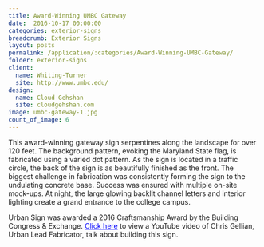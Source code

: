 ```yaml
---
title: Award-Winning UMBC Gateway
date:  2016-10-17 00:00:00
categories: exterior-signs
breadcrumb: Exterior Signs
layout: posts
permalink: /application/:categories/Award-Winning-UMBC-Gateway/
folder: exterior-signs
client:
  name: Whiting-Turner
  site: http://www.umbc.edu/
design:
  name: Cloud Gehshan
  site: cloudgehshan.com
image: umbc-gateway-1.jpg
count_of_image: 6
---
```


<div class="col-xs-12 col-sm-12 col-md-12 col-lg-12">
  <div class="fotorama application-item__slider" data-nav="thumbs" data-thumbheight="109" border-width="3" data-maxheight="500">
    <a {{ href | img : "fotorama/umbc-gateway-1.jpg" }}></a>
    <a {{ href | img : "fotorama/umbc-gateway-2.jpg" }}></a>
    <a {{ href | img : "fotorama/umbc-gateway-3.jpg" }}></a>
    <a {{ href | img : "fotorama/umbc-gateway-4.jpg" }}></a>
    <a {{ href | img : "fotorama/umbc-gateway-5.jpg" }}></a>
    <a {{ href | img : "fotorama/umbc-gateway-6.jpg" }}></a>
  </div>
  <div class="visible-xs application-item__icon-slider">
    <i class="icon-swipe"></i>
  </div>
<p class="application-item__content application-item__content--bottom">
    This award-winning gateway sign serpentines along the landscape for over 120 feet. The background pattern, evoking the Maryland State flag, is fabricated using a varied dot pattern. As the sign is located in a traffic circle, the back of the sign is as beautifully finished as the front. The biggest challenge in fabrication was consistently forming the sign to the undulating concrete base. Success was ensured with multiple on-site mock-ups.  At night, the large glowing backlit channel letters and interior lighting create a grand entrance to the college campus.
  </p>
<p class="application-item__content application-item__content--bottom">
    Urban Sign was awarded a 2016 Craftsmanship Award by the Building Congress & Exchange. <a style='color:blue;' href='https://www.youtube.com/watch?v=f5UaOM150Qs'>Click here</a> to view a YouTube video of Chris Gellian, Urban Lead Fabricator, talk about building this sign.
  </p>
</div>
